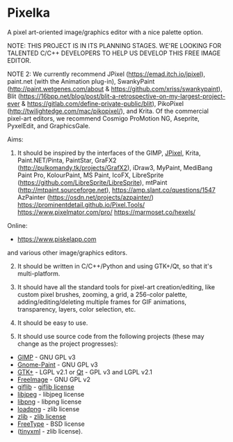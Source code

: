Pixelka
=======

A pixel art-oriented image/graphics editor with a nice palette option.


NOTE: THIS PROJECT IS IN ITS PLANNING STAGES. WE'RE LOOKING FOR TALENTED C/C++ DEVELOPERS TO HELP US DEVELOP THIS FREE IMAGE EDITOR.

NOTE 2: We currently recommend JPixel (https://emad.itch.io/jpixel), paint.net (with the Animation plug-in), SwankyPaint (http://paint.wetgenes.com/about & https://github.com/xriss/swankypaint), Blit (https://16bpp.net/blog/post/blit-a-retrospective-on-my-largest-project-ever & https://gitlab.com/define-private-public/blit), PikoPixel (http://twilightedge.com/mac/pikopixel/), and Krita.
Of the commercial pixel-art editors, we recommend Cosmigo ProMotion NG, Aseprite, PyxelEdit, and GraphicsGale.

Aims:

1. It should be inspired by the interfaces of the GIMP, [JPixel](https://emad.itch.io/jpixel), Krita, Paint.NET/Pinta, PaintStar, GraFX2 (http://pulkomandy.tk/projects/GrafX2), iDraw3, MyPaint, MediBang Paint Pro, KolourPaint, MS Paint, IcoFX, LibreSprite (https://github.com/LibreSprite/LibreSprite), mtPaint (http://mtpaint.sourceforge.net),
https://amp.slant.co/questions/1547
AzPainter (https://osdn.net/projects/azpainter/)
https://prominentdetail.github.io/Pixel.Tools/
https://www.pixelmator.com/pro/
https://marmoset.co/hexels/

Online:
* https://www.piskelapp.com

and various other image/graphics editors.

2. It should be written in C/C++/Python and using GTK+/Qt, so that it's multi-platform.

3. It should have all the standard tools for pixel-art creation/editing, like custom pixel brushes, zooming, a grid, a 256-color palette, adding/editing/deleting multiple frames for GIF animations, transparency, layers, color selection, etc.

4. It should be easy to use. 

5. It should use source code from the following projects (these may change as the project progresses):

* <a href="http://www.gimp.org/">GIMP</a> - GNU GPL v3
* <a href="https://launchpad.net/gnome-paint">Gnome-Paint</a> - GNU GPL v3
* <a href="http://www.gtk.org/">GTK+</a> - LGPL v2.1 or <a href="http://qt-project.org/">Qt</a> - GPL v3 and LGPL v2.1
* <a href="http://freeimage.sourceforge.net/">FreeImage</a> - GNU GPL v2
* <a href="http://sourceforge.net/projects/giflib/">giflib</a> - <a href="https://github.com/aseprite/aseprite/blob/master/docs/licenses/giflib-LICENSE.txt">giflib license</a>
* <a href="http://libjpeg.sourceforge.net/">libjpeg</a> - libjpeg license
* <a href="http://sourceforge.net/projects/libpng/">libpng</a> - libpng license
* <a href="http://tjaden.strangesoft.net/loadpng/">loadpng</a> - zlib license
* <a href="http://www.zlib.net/">zlib</a> - <a href="http://www.zlib.net/zlib_license.html">zlib license</a>
* <a href="http://sourceforge.net/projects/freetype/">FreeType</a> - BSD license
* (<a href="http://www.grinninglizard.com/tinyxml/">tinyxml</a> - zlib license).
